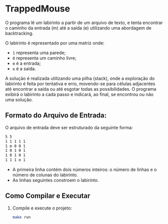 # TrappedMouse

O programa lê um labirinto a partir de um arquivo de texto, e tenta encontrar o caminho da entrada (m) até a saída (e) utilizando uma abordagem de backtracking.

O labirinto é representado por uma matriz onde:

- `1` representa uma parede;
- `0` representa um caminho livre;
- `m` é a entrada;
- `e` é a saída.

A solução é realizada utilizando uma pilha (stack), onde a exploração do labirinto é feita por tentativa e erro, movendo-se para células adjacentes até encontrar a saída ou até esgotar todas as possibilidades. O programa exibirá o labirinto a cada passo e indicará,
ao final, se encontrou ou não uma solução.

## Formato do Arquivo de Entrada:

O arquivo de entrada deve ser estruturado da seguinte forma:

```bash
5 5
1 1 1 1 1
1 m 0 0 1
1 0 1 0 1
1 0 1 0 1
1 1 1 e 1
```

- A primeira linha contém dois números inteiros: o número de linhas e o número de colunas do labirinto.
- As linhas seguintes constroem o labirinto.

## Como Compilar e Executar

1. Compile e execute o projeto:

   ```bash
   make run
   ```